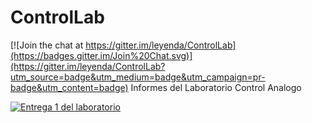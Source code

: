 # ControlLab

[![Join the chat at https://gitter.im/leyenda/ControlLab](https://badges.gitter.im/Join%20Chat.svg)](https://gitter.im/leyenda/ControlLab?utm_source=badge&utm_medium=badge&utm_campaign=pr-badge&utm_content=badge)
Informes del Laboratorio Control Analogo

[![Entrega 1 del laboratorio](https://img.shields.io/badge/Entrega_1-PDF-red.svg)](https://github.com/leyenda/ControlLab/blob/master/Entregas/Entrega1.pdf)

